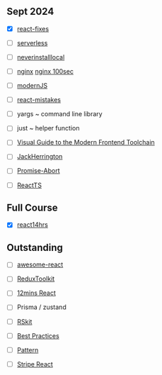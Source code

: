 Sept 2024
---
- [x] [react-fixes](https://youtu.be/4k6Xgjqkad4)
- [ ] [serverless](https://www.youtube.com/watch?v=cw34KMPSt4k)
- [ ] [neverinstalllocal](https://www.youtube.com/watch?v=J0NuOlA2xDc)
- [ ] [nginx](https://www.youtube.com/watch?v=iInUBOVeBCc) [nginx 100sec](https://www.youtube.com/watch?v=JKxlsvZXG7c)
- [ ] [modernJS](https://www.youtube.com/watch?v=a941B7g3fv8&list=PL4cUxeGkcC9jx2TTZk3IGWKSbtugYdrlu&index=5)
- [ ] [react-mistakes](https://www.youtube.com/watch?v=oc_TNtCe2sY&t=457s)
- [ ] yargs ~ command line library
- [ ] just ~ helper function
- [ ] [Visual Guide to the Modern Frontend Toolchain](https://www.youtube.com/watch?v=M_edImKoEt8)
- [ ] [JackHerrington](https://www.youtube.com/watch?v=LKVHFHJsiO0&list=PLNqp92_EXZBJ4CBroxVBJEpAXoz1g-naZ&index=19)
- [ ] [Promise-Abort](https://www.youtube.com/watch?v=MBlZ8Wzkbi4)
- [ ] [ReactTS](https://www.youtube.com/watch?v=665UnOGx3Pg)


Full Course
---
- [x] [react14hrs](https://www.youtube.com/watch?v=dz458ZkBMak)

Outstanding
---
- [ ] [awesome-react](https://github.com/enaqx/awesome-react)
- [ ] [ReduxToolkit](https://www.youtube.com/watch?v=EqbwHO6Vgbg)
- [ ] [12mins React](https://www.youtube.com/watch?v=wIyHSOugGGw)
- [ ] Prisma / zustand
- [ ] [RSkit](https://github.com/kriasoft/react-starter-kit)
- [ ] [Best Practices](https://www.youtube.com/watch?v=5r25Y9Vg2P4)
- [ ] [Pattern](https://www.youtube.com/watch?v=YMAwgRwjEOQ)
- [ ] [Stripe React](https://www.youtube.com/watch?v=a_IChczvv3Q)

